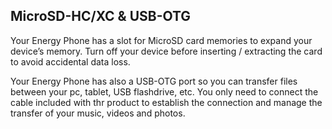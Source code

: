 ## MicroSD-HC/XC & USB-OTG
Your Energy Phone has a slot for MicroSD card memories to expand your device’s memory. Turn off your device before inserting / extracting the card to avoid accidental data loss. 

Your Energy Phone has also a USB-OTG port so you can transfer files between your pc, tablet, USB flashdrive, etc. You only need to connect the cable included with thr product to establish the connection and manage the transfer of your music, videos and photos. 
